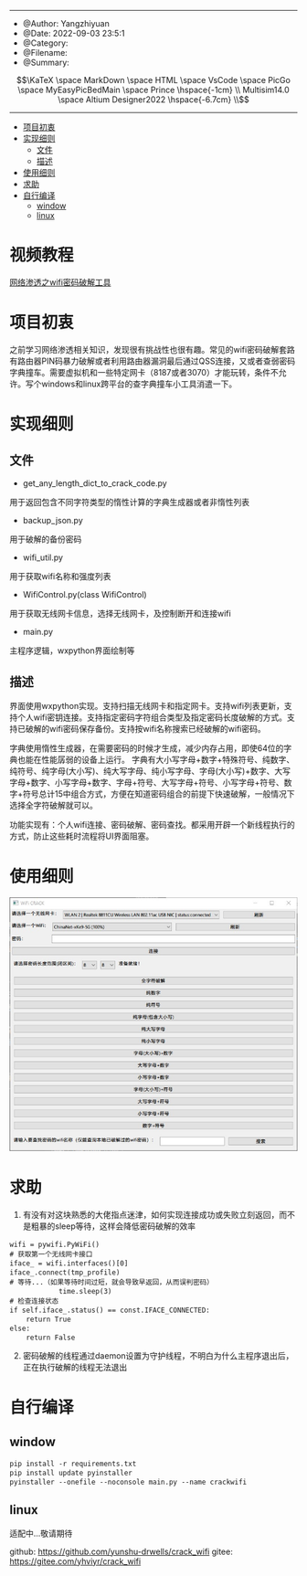 
---
 * @Author: Yangzhiyuan
 * @Date: 2022-09-03 23:5:1
 * @Category: 
 * @Filename: 
 * @Summary: 
```math
\KaTeX \space MarkDown \space HTML \space VsCode \space PicGo \space MyEasyPicBedMain \space Prince \hspace{-1cm} \\
Multisim14.0 \space Altium Designer2022 \hspace{-6.7cm} \\
```
---
<!-- @import "[TOC]" {cmd="toc" depthFrom=1 depthTo=6 orderedList=false} -->

<!-- code_chunk_output -->

- [项目初衷](#项目初衷)
- [实现细则](#实现细则)
  - [文件](#文件)
  - [描述](#描述)
- [使用细则](#使用细则)
- [求助](#求助)
- [自行编译](#自行编译)
  - [window](#window)
  - [linux](#linux)

<!-- /code_chunk_output -->

# 视频教程

<a href="https://www.bilibili.com/video/BV1rN41137CZ/?share_source=copy_web&vd_source=f484d7a40d011dba21c5a56e3063c0f2">网络渗透之wifi密码破解工具</a>

# 项目初衷

之前学习网络渗透相关知识，发现很有挑战性也很有趣。常见的wifi密码破解套路有路由器PIN码暴力破解或者利用路由器漏洞最后通过QSS连接，又或者查弱密码字典撞车。需要虚拟机和一些特定网卡（8187或者3070）才能玩转，条件不允许。写个windows和linux跨平台的查字典撞车小工具消遣一下。

# 实现细则

## 文件

- get_any_length_dict_to_crack_code.py

用于返回包含不同字符类型的惰性计算的字典生成器或者非惰性列表

- backup_json.py

用于破解的备份密码

- wifi_util.py

用于获取wifi名称和强度列表

- WifiControl.py(class WifiControl)

用于获取无线网卡信息，选择无线网卡，及控制断开和连接wifi

- main.py

主程序逻辑，wxpython界面绘制等

## 描述

界面使用wxpython实现。支持扫描无线网卡和指定网卡。支持wifi列表更新，支持个人wifi密钥连接。支持指定密码字符组合类型及指定密码长度破解的方式。支持已破解的wifi密码保存备份。支持按wifi名称搜索已经破解的wifi密码。

字典使用惰性生成器，在需要密码的时候才生成，减少内存占用，即使64位的字典也能在性能孱弱的设备上运行。
字典有大小写字母+数字+特殊符号、纯数字、纯符号、纯字母(大小写)、纯大写字母、纯小写字母、字母(大小写)+数字、大写字母+数字、小写字母+数字、字母+符号、大写字母+符号、小写字母+符号、数字+符号总计15中组合方式，方便在知道密码组合的前提下快速破解，一般情况下选择全字符破解就可以。

功能实现有：个人wifi连接、密码破解、密码查找。都采用开辟一个新线程执行的方式，防止这些耗时流程将UI界面阻塞。

# 使用细则

<p align="center"> <div align="middle"><img src="./resources/Snipaste_2023-11-03_13-01-18.jpg" alt="202310182123501" width="720" height=""></div></p>


# 求助



1. 有没有对这块熟悉的大佬指点迷津，如何实现连接成功或失败立刻返回，而不是粗暴的sleep等待，这样会降低密码破解的效率

```
wifi = pywifi.PyWiFi()
# 获取第一个无线网卡接口
iface_ = wifi.interfaces()[0]
iface_.connect(tmp_profile)
# 等待...（如果等待时间过短，就会导致早返回，从而误判密码）
            time.sleep(3)
# 检查连接状态
if self.iface_.status() == const.IFACE_CONNECTED:
	return True
else:
	return False
```

<!-- 程序正常执行的情况下，还是会抛出线程异常 -->

2. 密码破解的线程通过daemon设置为守护线程，不明白为什么主程序退出后，正在执行破解的线程无法退出


# 自行编译

## window

```
pip install -r requirements.txt
pip install update pyinstaller
pyinstaller --onefile --noconsole main.py --name crackwifi
```

## linux

适配中...敬请期待



github: https://github.com/yunshu-drwells/crack_wifi
gitee: https://gitee.com/yhviyr/crack_wifi
